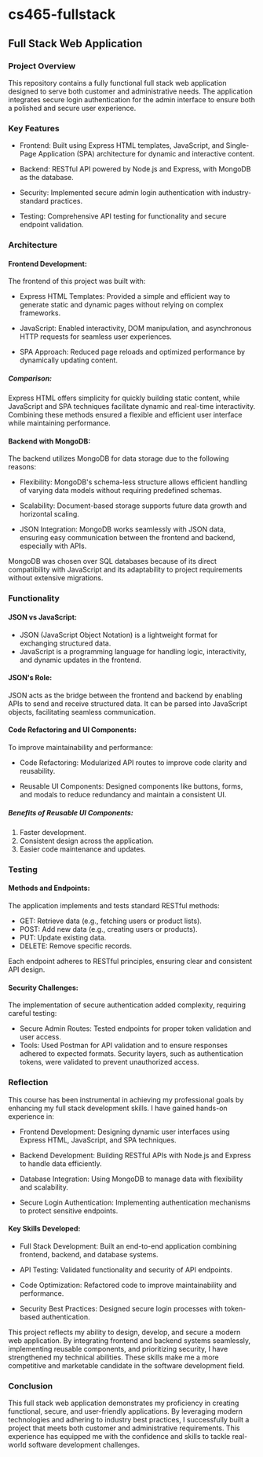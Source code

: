 # cs465-fullstack

## Full Stack Web Application


### Project Overview
This repository contains a fully functional full stack web application designed to serve both customer and administrative needs. The application integrates secure login authentication for the admin interface to ensure both a polished and secure user experience.


### Key Features
- Frontend: Built using Express HTML templates, JavaScript, and Single-Page Application (SPA) architecture for dynamic and interactive content.

- Backend: RESTful API powered by Node.js and Express, with MongoDB as the database.

- Security: Implemented secure admin login authentication with industry-standard practices.

- Testing: Comprehensive API testing for functionality and secure endpoint validation.


### Architecture

#### Frontend Development:

The frontend of this project was built with:

- Express HTML Templates: Provided a simple and efficient way to generate static and dynamic pages without relying on complex frameworks.

- JavaScript: Enabled interactivity, DOM manipulation, and asynchronous HTTP requests for seamless user experiences.

- SPA Approach: Reduced page reloads and optimized performance by dynamically updating content.

##### Comparison: 
Express HTML offers simplicity for quickly building static content, while JavaScript and SPA techniques facilitate dynamic and real-time interactivity. Combining these methods ensured a flexible and efficient user interface while maintaining performance.


#### Backend with MongoDB:
The backend utilizes MongoDB for data storage due to the following reasons:

- Flexibility: MongoDB's schema-less structure allows efficient handling of varying data models without requiring predefined schemas.

- Scalability: Document-based storage supports future data growth and horizontal scaling.

- JSON Integration: MongoDB works seamlessly with JSON data, ensuring easy communication between the frontend and backend, especially with APIs.

MongoDB was chosen over SQL databases because of its direct compatibility with JavaScript and its adaptability to project requirements without extensive migrations.


### Functionality

#### JSON vs JavaScript:

- JSON (JavaScript Object Notation) is a lightweight format for exchanging structured data.
- JavaScript is a programming language for handling logic, interactivity, and dynamic updates in the frontend.

#### JSON's Role:
JSON acts as the bridge between the frontend and backend by enabling APIs to send and receive structured data. It can be parsed into JavaScript objects, facilitating seamless communication.

#### Code Refactoring and UI Components:

To improve maintainability and performance:

- Code Refactoring: Modularized API routes to improve code clarity and reusability.

- Reusable UI Components: Designed components like buttons, forms, and modals to reduce redundancy and maintain a consistent UI.


##### Benefits of Reusable UI Components:

1. Faster development.
2. Consistent design across the application.
3. Easier code maintenance and updates.


### Testing

#### Methods and Endpoints:
The application implements and tests standard RESTful methods:

- GET: Retrieve data (e.g., fetching users or product lists).
- POST: Add new data (e.g., creating users or products).
- PUT: Update existing data.
- DELETE: Remove specific records.

Each endpoint adheres to RESTful principles, ensuring clear and consistent API design.


#### Security Challenges:
The implementation of secure authentication added complexity, requiring careful testing:

- Secure Admin Routes: Tested endpoints for proper token validation and user access.
- Tools: Used Postman for API validation and to ensure responses adhered to expected formats.
Security layers, such as authentication tokens, were validated to prevent unauthorized access.


### Reflection

This course has been instrumental in achieving my professional goals by enhancing my full stack development skills. I have gained hands-on experience in:

- Frontend Development: Designing dynamic user interfaces using Express HTML, JavaScript, and SPA techniques.

- Backend Development: Building RESTful APIs with Node.js and Express to handle data efficiently.

- Database Integration: Using MongoDB to manage data with flexibility and scalability.

- Secure Login Authentication: Implementing authentication mechanisms to protect sensitive endpoints.


#### Key Skills Developed:

- Full Stack Development: Built an end-to-end application combining frontend, backend, and database systems.

- API Testing: Validated functionality and security of API endpoints.

- Code Optimization: Refactored code to improve maintainability and performance.

- Security Best Practices: Designed secure login processes with token-based authentication.

This project reflects my ability to design, develop, and secure a modern web application. By integrating frontend and backend systems seamlessly, implementing reusable components, and prioritizing security, I have strengthened my technical abilities. These skills make me a more competitive and marketable candidate in the software development field.


### Conclusion

This full stack web application demonstrates my proficiency in creating functional, secure, and user-friendly applications. By leveraging modern technologies and adhering to industry best practices, I successfully built a project that meets both customer and administrative requirements. This experience has equipped me with the confidence and skills to tackle real-world software development challenges.
